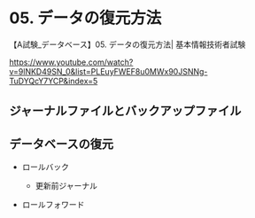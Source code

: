 # 05. データの復元方法
【A試験_データベース】05. データの復元方法| 基本情報技術者試験

https://www.youtube.com/watch?v=9lNKD49SN_0&list=PLEuyFWEF8u0MWx90JSNNg-TuDYQcY7YCP&index=5

## ジャーナルファイルとバックアップファイル

## データベースの復元

+ ロールバック
  + 更新前ジャーナル

+ ロールフォワード
